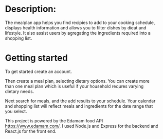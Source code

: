 # Description:

The mealplan app helps you find recipies to add to your cooking schedule, displays health information and allows you to filter dishes by dieat and lifestyle.  It also assist users by agregating the ingredients required into a shopping list.



# Getting started

To get started create an account.

Then create a meal plan, selecting dietary options.  You can create more than one meal plan which is useful if your household requres varying dietary needs.

Next search for meals, and the add results to your schedule.  Your calendar and shopping list will reflect meals and ingredients for the date range that you select.



This project is powered by the Edamam food API https://www.edamam.com/.  I used Node.js and Express for the backend and React.js for the front end.  






